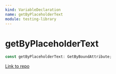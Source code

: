```yaml
---
kind: VariableDeclaration
name: getByPlaceholderText
module: testing-library
---
```


# getByPlaceholderText

```ts
const getByPlaceholderText: GetByBoundAttribute;
```

[Link to repo](https://github.com/testing-library/angular-testing-library/blob/master/node_modules/@testing-library/dom/types/queries.d.ts#L98-L98)
